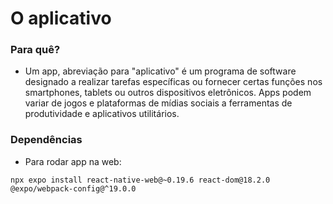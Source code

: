 # O aplicativo

### Para quê?

- Um app, abreviação para "aplicativo" é um programa de software designado a realizar tarefas específicas ou fornecer certas funções nos smartphones, tablets ou outros dispositivos eletrônicos. Apps podem variar de jogos e plataformas de mídias sociais a ferramentas de produtividade e aplicativos utilitários.

### Dependências

- Para rodar app na web:

```shell
npx expo install react-native-web@~0.19.6 react-dom@18.2.0 @expo/webpack-config@^19.0.0
```

